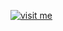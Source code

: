 [![visit me](https://hotio.dev/img/visit-me.png "Visit https://hotio.dev or click me!")](https://hotio.dev)
